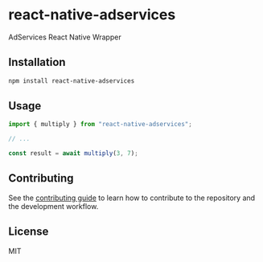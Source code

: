 # react-native-adservices

AdServices React Native Wrapper

## Installation

```sh
npm install react-native-adservices
```

## Usage

```js
import { multiply } from "react-native-adservices";

// ...

const result = await multiply(3, 7);
```

## Contributing

See the [contributing guide](CONTRIBUTING.md) to learn how to contribute to the repository and the development workflow.

## License

MIT
